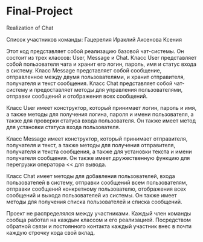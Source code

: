 # Final-Project
Realization of Chat

Список участников команды:
Гацерелия Ираклий
Аксенова Ксения

Этот код представляет собой реализацию базовой чат-системы. Он состоит из трех классов: User, Message и Chat. Класс User представляет собой пользователя чата и хранит его логин, пароль, имя и статус входа в систему. Класс Message представляет собой сообщение, отправленное между двумя пользователями, и хранит отправителя, получателя и текст сообщения. Класс Chat представляет собой чат-систему и предоставляет методы для управления пользователями, отправки сообщений и отображения всех сообщений.

Класс User имеет конструктор, который принимает логин, пароль и имя, а также методы для получения логина, пароля и имени пользователя, а также для проверки статуса входа пользователя. Он также имеет метод для установки статуса входа пользователя.

Класс Message имеет конструктор, который принимает отправителя, получателя и текст, а также методы для получения отправителя, получателя и текста сообщения, а также для установки текста и имени получателя сообщения. Он также имеет дружественную функцию для перегрузки оператора << для вывода.

Класс Chat имеет методы для добавления пользователей, входа пользователей в систему, отправки сообщений всем пользователям, отправки сообщений конкретному пользователю, отображения всех сообщений и выхода пользователей из системы. Он также имеет методы для получения списка пользователей и списка сообщений.

Проект не распределялся между участниками. Каждый член команды сообща работал на каждым классом и его реализацией. Посредством обратной связи и постоянного контакта каждый участник внес в почти каждую строчку кода свой вклад.
